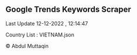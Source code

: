

## Google Trends Keywords Scraper 
 
Last Update 12-12-2022 , 12:14:47

Country List :
VIETNAM.json



© Abdul Muttaqin 
